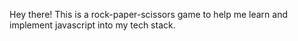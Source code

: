 Hey there! This is a rock-paper-scissors game to help me learn and implement javascript into my tech stack.